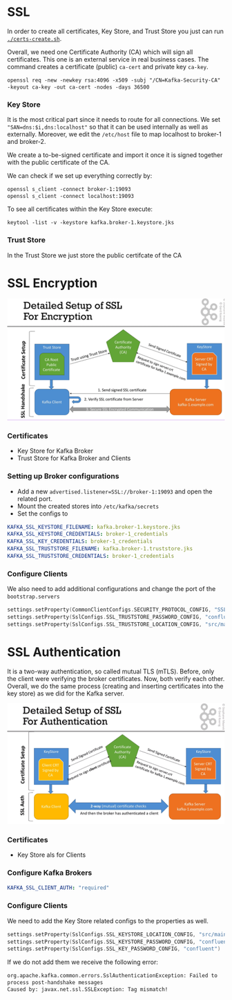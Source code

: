 # SSL

In order to create all certificates, Key Store, and Trust Store you
just can run [`./certs-create.sh`](./certs-create.sh).

Overall, we need one Certificate Authority (CA) which will sign all certificates.
This one is an external service in real business cases.
The command creates a certificate (public) `ca-cert` and private key `ca-key`.

```shell
openssl req -new -newkey rsa:4096 -x509 -subj "/CN=Kafka-Security-CA" -keyout ca-key -out ca-cert -nodes -days 36500
```

### Key Store
It is the most critical part since it needs to route for all connections.
We set `"SAN=dns:$i,dns:localhost"` so that it can be used internally as 
well as externally. Moreover, we edit the `/etc/host` file to map localhost to broker-1 and broker-2.

We create a to-be-signed certificate and import it once it is signed together
with the public certificate of the CA.


We can check if we set up everything correctly by:
```shell
openssl s_client -connect broker-1:19093
openssl s_client -connect localhost:19093
```

To see all certificates within the Key Store execute:
```shell
keytool -list -v -keystore kafka.broker-1.keystore.jks
```

### Trust Store

In the Trust Store we just store the public certifcate of the CA



# SSL Encryption

![](SSL_encry.png)

### Certificates 

* Key Store for Kafka Broker
* Trust Store for Kafka Broker and Clients

### Setting up Broker configurations

* Add a new `advertised.listener=SSL://broker-1:19093` and open the related port.
* Mount the created stores into `/etc/kafka/secrets`
* Set the configs to
```yaml
KAFKA_SSL_KEYSTORE_FILENAME: kafka.broker-1.keystore.jks
KAFKA_SSL_KEYSTORE_CREDENTIALS: broker-1_credentials
KAFKA_SSL_KEY_CREDENTIALS: broker-1_credentials
KAFKA_SSL_TRUSTSTORE_FILENAME: kafka.broker-1.truststore.jks
KAFKA_SSL_TRUSTSTORE_CREDENTIALS: broker-1_credentials
```

### Configure Clients

We also need to add additional configurations and change the port of the `bootstrap.servers`
```kotlin
settings.setProperty(CommonClientConfigs.SECURITY_PROTOCOL_CONFIG, "SSL")
settings.setProperty(SslConfigs.SSL_TRUSTSTORE_PASSWORD_CONFIG, "confluent")
settings.setProperty(SslConfigs.SSL_TRUSTSTORE_LOCATION_CONFIG, "src/main/resources/kafka.client.truststore.jks")
```


# SSL Authentication 

It is a two-way authentication, so called mutual TLS (mTLS).
Before, only the client were verifying the broker certificates. Now, both verify each other.
Overall, we do the same process (creating and inserting certificates into the key store) as we did for the Kafka server.

![](SSL_auth.png)

### Certificates

* Key Store als for Clients

### Configure Kafka Brokers

```yaml
KAFKA_SSL_CLIENT_AUTH: "required"
```

### Configure Clients

We need to add the Key Store related configs to the properties as well.

```kotlin
settings.setProperty(SslConfigs.SSL_KEYSTORE_LOCATION_CONFIG, "src/main/resources/kafka.client.keystore.jks")
settings.setProperty(SslConfigs.SSL_KEYSTORE_PASSWORD_CONFIG, "confluent")
settings.setProperty(SslConfigs.SSL_KEY_PASSWORD_CONFIG, "confluent")
```

If we do not add them we receive the following error:
```
org.apache.kafka.common.errors.SslAuthenticationException: Failed to process post-handshake messages
Caused by: javax.net.ssl.SSLException: Tag mismatch!
```

